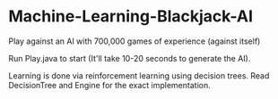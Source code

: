 # Machine-Learning-Blackjack-AI
Play against an AI with 700,000 games of experience (against itself)

Run Play.java to start (It'll take 10-20 seconds to generate the AI).

Learning is done via reinforcement learning using decision trees. 
Read DecisionTree and Engine for the exact implementation.
